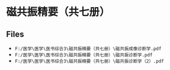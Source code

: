 # 磁共振精要（共七册）

## Files

- `F:/医学\医学\医书综合3\磁共振精要（共七册）\磁共振成像诊断学.pdf`
- `F:/医学\医学\医书综合3\磁共振精要（共七册）\磁共振诊断学.pdf`
- `F:/医学\医学\医书综合3\磁共振精要（共七册）\磁共振诊断学（2）.pdf`
